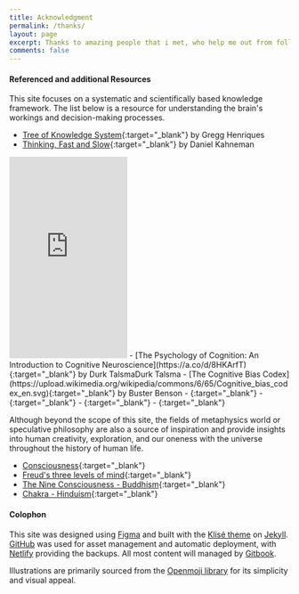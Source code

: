 ```yaml
---
title: Acknowledgment
permalink: /thanks/
layout: page
excerpt: Thanks to amazing people that i met, who help me out from follishness, connecting me with another good person, giving some advice when i'm at a bad things, pulling me from ordinary to be great.
comments: false
---
```


#### Referenced and additional Resources
This site focuses on a systematic and scientifically based knowledge framework. The list below is a resource for understanding the brain's workings and decision-making processes.
- [Tree of Knowledge System](https://en.wikipedia.org/wiki/Tree_of_knowledge_system){:target="_blank"} by Gregg Henriques
- [Thinking, Fast and Slow](https://a.co/d/0Ae6N3B){:target="_blank"} by Daniel Kahneman
<iframe type="text/html" sandbox="allow-scripts allow-same-origin allow-popups" width="212" height="362" frameborder="0" allowfullscreen style="max-width:100%" src="https://read.amazon.com/kp/card?asin=B005MJFA2W&preview=newtab&linkCode=kpe&ref_=kip_embed_taf_preview_JT82MD9FQW501DEKDQ66&hideBuy=true" ></iframe>
- [The Psychology of Cognition: An Introduction to Cognitive Neuroscience](https://a.co/d/8HKArfT){:target="_blank"} by Durk TalsmaDurk Talsma
- [The Cognitive Bias Codex](https://upload.wikimedia.org/wikipedia/commons/6/65/Cognitive_bias_codex_en.svg){:target="_blank"} by Buster Benson
- <https://thedecisionlab.com/>{:target="_blank"}
- <https://www.verywellmind.com/>{:target="_blank"}
- <https://psychologytoday.com/>{:target="_blank"}
- <https://www.simplypsychology.org/>{:target="_blank"}

Although beyond the scope of this site, the fields of metaphysics world or speculative philosophy are also a source of inspiration and provide insights into human creativity, exploration, and our oneness with the universe throughout the history of human life.
- [Consciousness](https://en.wikipedia.org/wiki/Consciousness){:target="_blank"}
- [Freud's three levels of mind](https://en.wikipedia.org/wiki/Unconscious_mind){:target="_blank"}
- [The Nine Consciousness - Buddhism](https://en.wikipedia.org/wiki/The_Nine_Consciousness){:target="_blank"}
- [Chakra - Hinduism](https://en.wikipedia.org/wiki/Chakra){:target="_blank"}

#### Colophon
This site was designed using [Figma](https://www.figma.com/) and built with the [Klisé theme](https://github.com/piharpi/jekyll-klise) on [Jekyll](https://jekyllrb.com). [GitHub](https://github.com/) was used for asset management and automatic deployment, with [Netlify](https://www.netlify.com/) providing the backups. All most content will managed by [Gitbook](https://www.gitbook.com/).

Illustrations are primarily sourced from the [Openmoji library](https://openmoji.org/) for its simplicity and visual appeal.